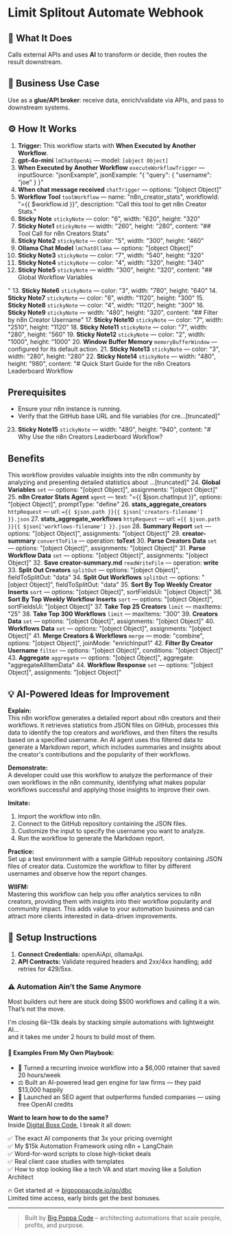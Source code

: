 # Limit Splitout Automate Webhook
  ## 🚀 What It Does
  Calls external APIs and uses **AI** to transform or decide, then routes the result downstream.
  
  ## 💼 Business Use Case
  Use as a **glue/API broker**: receive data, enrich/validate via APIs, and pass to downstream systems.
  
  ## ⚙️ How It Works
  1. **Trigger:** This workflow starts with **When Executed by Another Workflow**.
  2. **gpt-4o-mini** `lmChatOpenAi` — model: `[object Object]`
3. **When Executed by Another Workflow** `executeWorkflowTrigger` — inputSource: "jsonExample", jsonExample: "{
 "query": 
 {
 "username": 
 "joe"
 }
}"
4. **When chat message received** `chatTrigger` — options: "[object Object]"
5. **Workflow Tool** `toolWorkflow` — name: "n8n_creator_stats", workflowId: "={{ $workflow.id }}", description: "Call this tool to get n8n Creator Stats."
6. **Sticky Note** `stickyNote` — color: "6", width: "620", height: "320"
7. **Sticky Note1** `stickyNote` — width: "260", height: "280", content: "## Tool Call for n8n Creators Stats"
8. **Sticky Note2** `stickyNote` — color: "5", width: "300", height: "460"
9. **Ollama Chat Model** `lmChatOllama` — options: "[object Object]"
10. **Sticky Note3** `stickyNote` — color: "7", width: "540", height: "320"
11. **Sticky Note4** `stickyNote` — color: "4", width: "320", height: "340"
12. **Sticky Note5** `stickyNote` — width: "300", height: "320", content: "## Global Workflow Variables

"
13. **Sticky Note6** `stickyNote` — color: "3", width: "780", height: "640"
14. **Sticky Note7** `stickyNote` — color: "6", width: "1120", height: "300"
15. **Sticky Note8** `stickyNote` — color: "4", width: "1120", height: "300"
16. **Sticky Note9** `stickyNote` — width: "480", height: "320", content: "## Filter by n8n Creator Username"
17. **Sticky Note10** `stickyNote` — color: "7", width: "2510", height: "1120"
18. **Sticky Note11** `stickyNote` — color: "7", width: "280", height: "560"
19. **Sticky Note12** `stickyNote` — color: "2", width: "1000", height: "1000"
20. **Window Buffer Memory** `memoryBufferWindow` — configured for its default action.
21. **Sticky Note13** `stickyNote` — color: "3", width: "280", height: "280"
22. **Sticky Note14** `stickyNote` — width: "480", height: "980", content: "# Quick Start Guide for the n8n Creators Leaderboard Workflow

## Prerequisites
- Ensure your n8n instance is running.
- Verify that the GitHub base URL and file variables (for cre…[truncated]"
23. **Sticky Note15** `stickyNote` — width: "480", height: "940", content: "# Why Use the n8n Creators Leaderboard Workflow?

## Benefits
This workflow provides valuable insights into the n8n community by analyzing and presenting detailed statistics about …[truncated]"
24. **Global Variables** `set` — options: "[object Object]", assignments: "[object Object]"
25. **n8n Creator Stats Agent** `agent` — text: "={{ $json.chatInput }}", options: "[object Object]", promptType: "define"
26. **stats_aggregate_creators** `httpRequest` — url: `={{ $json.path }}{{ $json['creators-filename'] }}.json`
27. **stats_aggregate_workflows** `httpRequest` — url: `={{ $json.path }}{{ $json['workflows-filename'] }}.json`
28. **Summary Report** `set` — options: "[object Object]", assignments: "[object Object]"
29. **creator-summary** `convertToFile` — operation: **toText**
30. **Parse Creators Data** `set` — options: "[object Object]", assignments: "[object Object]"
31. **Parse Workflow Data** `set` — options: "[object Object]", assignments: "[object Object]"
32. **Save creator-summary.md** `readWriteFile` — operation: **write**
33. **Split Out Creators** `splitOut` — options: "[object Object]", fieldToSplitOut: "data"
34. **Split Out Workflows** `splitOut` — options: "[object Object]", fieldToSplitOut: "data"
35. **Sort By Top Weekly Creator Inserts** `sort` — options: "[object Object]", sortFieldsUi: "[object Object]"
36. **Sort By Top Weekly Workflow Inserts** `sort` — options: "[object Object]", sortFieldsUi: "[object Object]"
37. **Take Top 25 Creators** `limit` — maxItems: "25"
38. **Take Top 300 Workflows** `limit` — maxItems: "300"
39. **Creators Data** `set` — options: "[object Object]", assignments: "[object Object]"
40. **Workflows Data** `set` — options: "[object Object]", assignments: "[object Object]"
41. **Merge Creators & Workflows** `merge` — mode: "combine", options: "[object Object]", joinMode: "enrichInput1"
42. **Filter By Creator Username** `filter` — options: "[object Object]", conditions: "[object Object]"
43. **Aggregate** `aggregate` — options: "[object Object]", aggregate: "aggregateAllItemData"
44. **Workflow Response** `set` — options: "[object Object]", assignments: "[object Object]"
  
  ## 💡 AI-Powered Ideas for Improvement
  **Explain:**  
This n8n workflow generates a detailed report about n8n creators and their workflows. It retrieves statistics from JSON files on GitHub, processes this data to identify the top creators and workflows, and then filters the results based on a specified username. An AI agent uses this filtered data to generate a Markdown report, which includes summaries and insights about the creator's contributions and the popularity of their workflows.

**Demonstrate:**  
A developer could use this workflow to analyze the performance of their own workflows in the n8n community, identifying what makes popular workflows successful and applying those insights to improve their own.

**Imitate:**  
1. Import the workflow into n8n.
2. Connect to the GitHub repository containing the JSON files.
3. Customize the input to specify the username you want to analyze.
4. Run the workflow to generate the Markdown report.

**Practice:**  
Set up a test environment with a sample GitHub repository containing JSON files of creator data. Customize the workflow to filter by different usernames and observe how the report changes.

**WIIFM:**  
Mastering this workflow can help you offer analytics services to n8n creators, providing them with insights into their workflow popularity and community impact. This adds value to your automation business and can attract more clients interested in data-driven improvements.
  
  ## 🔧 Setup Instructions
  1. **Connect Credentials:** openAiApi, ollamaApi.
2. **API Contracts:** Validate required headers and 2xx/4xx handling; add retries for 429/5xx.
  
### ⚠️ Automation Ain’t the Same Anymore

Most builders out here are stuck doing $500 workflows and calling it a win.  
That’s not the move.  

I'm closing $6k–$13k deals by stacking simple automations with lightweight AI...  
and it takes me under 2 hours to build most of them.

#### 🧠 Examples From My Own Playbook:
- 🔁 Turned a recurring invoice workflow into a $6,000 retainer that saved 20 hours/week  
- ⚖️ Built an AI-powered lead gen engine for law firms — they paid $13,000 happily  
- 🚀 Launched an SEO agent that outperforms funded companies — using free OpenAI credits  

**Want to learn how to do the same?**  
Inside [Digital Boss Code](https://bigpoppacode.io/go/dbc), I break it all down:

✅ The exact AI components that 3x your pricing overnight  
✅ My $15k Automation Framework using n8n + LangChain  
✅ Word-for-word scripts to close high-ticket deals  
✅ Real client case studies with templates  
✅ How to stop looking like a tech VA and start moving like a Solution Architect  

🔥 Get started at → [bigpoppacode.io/go/dbc](https://bigpoppacode.io/go/dbc)  
Limited time access, early birds get the best bonuses.

---
> Built by [Big Poppa Code](https://bigpoppacode.io) – architecting automations that scale people, profits, and purpose.
  